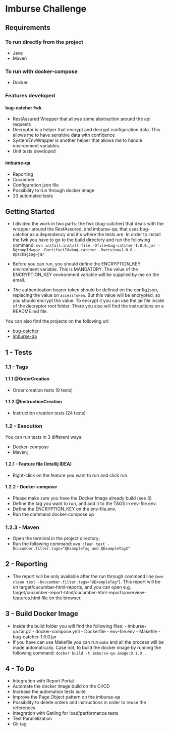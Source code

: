 # Imburse Challenge

## Requirements
### To run directly from the project 
  * Java
  * Maven
    
### To run with docker-compose   
  * Docker

### Features developed

#### bug-catcher fwk

  * RestAssured Wrapper that allows some abstraction around the api requests
  * Decryptor is a helper that encrypt and decrypt configuration data. This allows me to have sensitive 
  data with confidence
  * SystemEnvWrapper is another helper that allows me to handle environment variables. 
  * Unit tests developed
  
#### imburse-qa

  * Reporting
  * Cucumber
  * Configuration json file
  * Possibility to run through docker image
  * 33 automated tests
    

## Getting Started
    
  * I divided the work in two parts: the fwk (bug-catcher) that deals with the wrapper around the RestAssured, 
    and imburse-qa, that uses bug-catcher as a dependency and it's where the tests are. In order to install the fwk you have to 
    go to the build directory and run the following command:
  `mvn install:install-file -Dfile=bug-catcher-1.0.0.jar -DgroupId=qae -DartifactId=bug-catcher -Dversion=1.0.0 -Dpackaging=jar`
    
  * Before you can run, you should define the ENCRYPTION_KEY environment variable. This is MANDATORY. The value of the ENCRYPTION_KEY environment variable will be supplied by me on the email.
   
  * The authentication bearer token should be defined on the config.json, replacing the value on
  `accessToken`. But this value will be encrypted, so you should encrypt the value. To encrypt it
  you can use the jar file inside of the decryptor root folder. There you also will find the instructions on a 
  README.md file. 
   
   You can also find the projects on the following url:
  * [bug-catcher](https://github.com/jonacarvalheiro/bug-catcher)
  * [imburse-qa](https://github.com/jonacarvalheiro/imburse-qa)
  

## 1 - Tests
     
### 1.1 - Tags

#### 1.1.1 @OrderCreation 
  * Order creation tests (9 tests)
#### 1.1.2 @InstructionCreation  
  * Instruction creation tests (24 tests)
      
### 1.2 - Execution
   You can run tests in 3 different ways:
	
  * Docker-compose
  * Maven;
	
#### 1.2.1 - Feature file (Intellij IDEA)
  * Right-click on the feature you want to run and click run.

#### 1.2.2 - Docker-compose
  * Please make sure you have the Docker Image already build (see 3)
  * Define the tag you want to run, and add it to the TAGS in env-file.env.
  * Define the ENCRYPTION_KEY on the env-file.env.
  * Run the command docker-compose up
  
### 1.2.3 - Maven
  * Open the terminal in the project directory;
  * Run the following command:
		 `mvn clean test -Dcucumber.filter.tags="@ExampleTag and @ExampleTag2"`


## 2 - Reporting
  * The report will be only available after the run through command line (`mvn clean test -Dcucumber.filter.tags="@ExampleTag"`).
  This report will be on target/cucumber-html-reports, and you can open e.g. target/cucumber-report-html/cucumber-html-reports/overview-features.html file
  on the browser.
  
  
## 3 - Build Docker Image

  * Inside the build folder you will find the following files:
        - imburse-qa.tar.gz
        - docker-compose.yml
        - Dockerfile
        - env-file.env
        - Makefile
        - bug-catcher-1.0.0.jar
  * If you have can use Makefile you can run `make` and all the process will be made automatically.
Case not, to build the docker image by running the following command:
         `docker build -t imburse-qa-image:0.1.0 .`
        
        
## 4 - To Do
    
  * Integration with Report Portal
  * Automate the docker image build on the CI/CD 
  * Increase the automation tests suite
  * Improve the Page Object pattern on the imburse-qa
  * Possibility to delete orders and instructions in order to reuse the references
  * Integration with Gatling for load/performance tests
  * Test Parallelization 
  * Git tag
